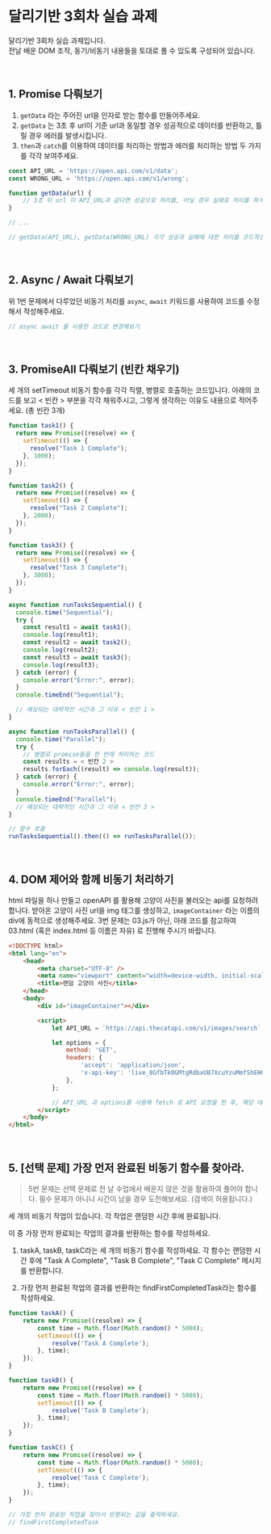 # 달리기반 3회차 실습 과제

달리기반 3회차 실습 과제입니다.  
전날 배운 DOM 조작, 동기/비동기 내용들을 토대로 풀 수 있도록 구성되어 있습니다.

&nbsp;

## 1. Promise 다뤄보기

1. `getData` 라는 주어진 url을 인자로 받는 함수를 만들어주세요.
2. `getData` 는 3초 후 url이 기준 url과 동일할 경우 성공적으로 데이터를 반환하고, 틀릴 경우 에러를 발생시킵니다.
3. `then`과 `catch`를 이용하여 데이터를 처리하는 방법과 에러를 처리하는 방법 두 가지를 각각 보여주세요.

```javascript
const API_URL = 'https://open.api.com/v1/data';
const WRONG_URL = 'https://open.api.com/v1/wrong';

function getData(url) {
	// 3초 뒤 url 이 API_URL과 같다면 성공으로 처리를, 아닐 경우 실패로 처리를 하게 해주세요
}

// ...

// getData(API_URL), getData(WRONG_URL) 각각 성공과 실패에 대한 처리를 코드작성해주세요.
```

&nbsp;

## 2. Async / Await 다뤄보기

위 1번 문제에서 다루었던 비동기 처리를 `async`, `await` 키워드를 사용하여 코드를 수정해서 작성해주세요.

```javascript
// async await 를 사용한 코드로 변경해보기
```

&nbsp;

## 3. PromiseAll 다뤄보기 (빈칸 채우기)

세 개의 setTimeout 비동기 함수를 각각 직렬, 병렬로 호출하는 코드입니다.
아래의 코드를 보고 < 빈칸 > 부분을 각각 채워주시고, 그렇게 생각하는 이유도 내용으로 적어주세요.
(총 빈칸 3개)

```javascript
function task1() {
  return new Promise((resolve) => {
    setTimeout(() => {
      resolve("Task 1 Complete");
    }, 1000);
  });
}

function task2() {
  return new Promise((resolve) => {
    setTimeout(() => {
      resolve("Task 2 Complete");
    }, 2000);
  });
}

function task3() {
  return new Promise((resolve) => {
    setTimeout(() => {
      resolve("Task 3 Complete");
    }, 3000);
  });
}

async function runTasksSequential() {
  console.time("Sequential");
  try {
    const result1 = await task1();
    console.log(result1);
    const result2 = await task2();
    console.log(result2);
    const result3 = await task3();
    console.log(result3);
  } catch (error) {
    console.error("Error:", error);
  }
  console.timeEnd("Sequential");

  // 예상되는 대략적인 시간과 그 이유 < 빈칸 1 >
}

async function runTasksParallel() {
  console.time("Parallel");
  try {
    // 병렬로 promise들을 한 번에 처리하는 코드
    const results = < 빈칸 2 >
    results.forEach((result) => console.log(result));
  } catch (error) {
    console.error("Error:", error);
  }
  console.timeEnd("Parallel");
  // 예상되는 대략적인 시간과 그 이유 < 빈칸 3 >
}

// 함수 호출
runTasksSequential().then(() => runTasksParallel());
```

&nbsp;

## 4. DOM 제어와 함께 비동기 처리하기

html 파일을 하나 만들고 openAPI 를 활용해 고양이 사진을 불러오는 api를 요청하려 합니다.
받아온 고양이 사진 url을 img 태그를 생성하고, `imageContainer` 라는 이름의 div에 동적으로 생성해주세요.
3번 문제는 03.js가 아닌, 아래 코드를 참고하여 03.html (혹은 index.html 등 이름은 자유) 로 진행해 주시기 바랍니다.

```html
<!DOCTYPE html>
<html lang="en">
	<head>
		<meta charset="UTF-8" />
		<meta name="viewport" content="width=device-width, initial-scale=1.0" />
		<title>랜덤 고양이 사진</title>
	</head>
	<body>
		<div id="imageContainer"></div>

		<script>
			let API_URL = `https://api.thecatapi.com/v1/images/search`;

			let options = {
				method: 'GET',
				headers: {
					'accept': 'application/json',
					'x-api-key': 'live_8GfbTk0GMtgRdbxUB7XcuYzuMmfShEHGHNSnDo26DDgJDVUHDWqzJ25rJKpsSqud',
				},
			};

			// API_URL 과 options를 사용해 fetch 로 API 요청을 한 후, 해당 데이터를 통해 img 태그를 생성하여 주세요.
		</script>
	</body>
</html>
```

&nbsp;

## 5. [선택 문제] 가장 먼저 완료된 비동기 함수를 찾아라.

> 5번 문제는 선택 문제로 전 날 수업에서 배운지 않은 것을 활용하여 풀어야 합니다.
> 필수 문제가 아니니 시간이 남을 경우 도전해보세요. (검색이 허용됩니다.)

세 개의 비동기 작업이 있습니다. 각 작업은 랜덤한 시간 후에 완료됩니다.

이 중 가장 먼저 완료되는 작업의 결과를 반환하는 함수를 작성하세요.

1. taskA, taskB, taskC라는 세 개의 비동기 함수를 작성하세요. 각 함수는 랜덤한 시간 후에 "Task A Complete", "Task B Complete", "Task C Complete" 메시지를 반환합니다.

2. 가장 먼저 완료된 작업의 결과를 반환하는 findFirstCompletedTask라는 함수를 작성하세요.

```javascript
function taskA() {
	return new Promise((resolve) => {
		const time = Math.floor(Math.random() * 5000);
		setTimeout(() => {
			resolve('Task A Complete');
		}, time);
	});
}

function taskB() {
	return new Promise((resolve) => {
		const time = Math.floor(Math.random() * 5000);
		setTimeout(() => {
			resolve('Task B Complete');
		}, time);
	});
}

function taskC() {
	return new Promise((resolve) => {
		const time = Math.floor(Math.random() * 5000);
		setTimeout(() => {
			resolve('Task C Complete');
		}, time);
	});
}

// 가장 먼저 완료된 작업을 찾아서 반환되는 값을 출력하세요.
// findFirstCompletedTask
```

&nbsp;
